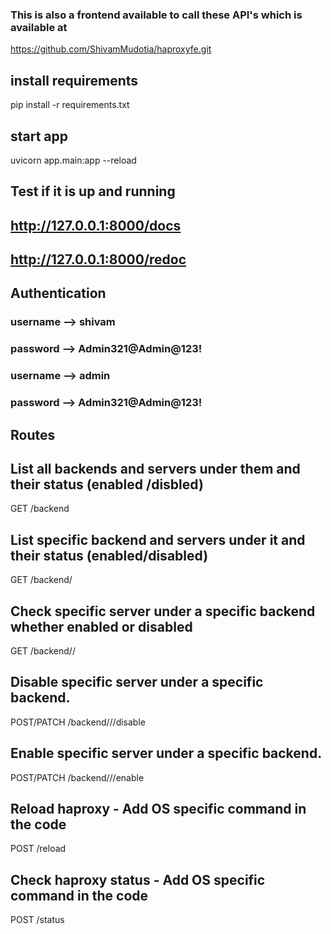 
### This is also a frontend available to call these API's which is available at 

https://github.com/ShivamMudotia/haproxyfe.git

####

## install requirements
pip install -r requirements.txt

## start app
uvicorn app.main:app --reload

## Test if it is up and running

## http://127.0.0.1:8000/docs

## http://127.0.0.1:8000/redoc


## Authentication

### username  -->  shivam
### password  -->  Admin321@Admin@123!

### username  -->  admin
### password  -->  Admin321@Admin@123!



## Routes

## List all backends and servers under them and their status (enabled /disbled)
GET /backend 
## List specific backend and servers under it and their status (enabled/disabled)
GET /backend/<backend> 
## Check specific server under a specific backend whether enabled or disabled 
GET /backend/<backend>/<server> 
## Disable specific server under a specific backend.
POST/PATCH /backend/<backend>/<server>/disable
## Enable specific server under a specific backend.
POST/PATCH /backend/<backend>/<server>/enable

## Reload haproxy - Add OS specific command in the code
POST /reload
## Check haproxy status - Add OS specific command in the code
POST /status







